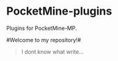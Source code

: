 # PocketMine-plugins
Plugins for PocketMine-MP. 

#Welcome to my repository!#

>I dont know what write...
